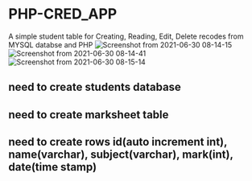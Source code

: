 # PHP-CRED_APP
A simple student table for Creating, Reading, Edit,  Delete recodes from MYSQL databse and PHP
![Screenshot from 2021-06-30 08-14-15](https://user-images.githubusercontent.com/63362359/123894507-ecae9000-d97b-11eb-8672-8e83c0fff8af.png)
![Screenshot from 2021-06-30 08-14-41](https://user-images.githubusercontent.com/63362359/123894514-f0421700-d97b-11eb-84da-d88dfed2ab7c.png)
![Screenshot from 2021-06-30 08-15-14](https://user-images.githubusercontent.com/63362359/123894519-f2a47100-d97b-11eb-92e9-22b3cff6be7a.png)


## need to create students database
## need to create marksheet table
## need to create rows id(auto increment int), name(varchar), subject(varchar), mark(int), date(time stamp)
